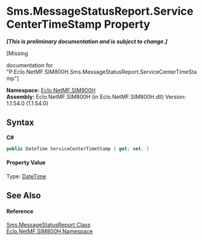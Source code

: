 # Sms.MessageStatusReport.ServiceCenterTimeStamp Property 
 _**\[This is preliminary documentation and is subject to change.\]**_

\[Missing <summary> documentation for "P:Eclo.NetMF.SIM800H.Sms.MessageStatusReport.ServiceCenterTimeStamp"\]

**Namespace:**&nbsp;<a href="N_Eclo_NetMF_SIM800H">Eclo.NetMF.SIM800H</a><br />**Assembly:**&nbsp;Eclo.NetMF.SIM800H (in Eclo.NetMF.SIM800H.dll) Version: 1.1.54.0 (1.1.54.0)

## Syntax

**C#**<br />
``` C#
public DateTime ServiceCenterTimeStamp { get; set; }
```


#### Property Value
Type: <a href="http://msdn2.microsoft.com/en-us/library/03ybds8y" target="_blank">DateTime</a>

## See Also


#### Reference
<a href="T_Eclo_NetMF_SIM800H_Sms_MessageStatusReport">Sms.MessageStatusReport Class</a><br /><a href="N_Eclo_NetMF_SIM800H">Eclo.NetMF.SIM800H Namespace</a><br />
